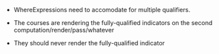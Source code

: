 - WhereExpressions need to accomodate for multiple qualifiers.

- The courses are rendering the fully-qualified indicators on the second computation/render/pass/whatever
- They should never render the fully-qualified indicator
